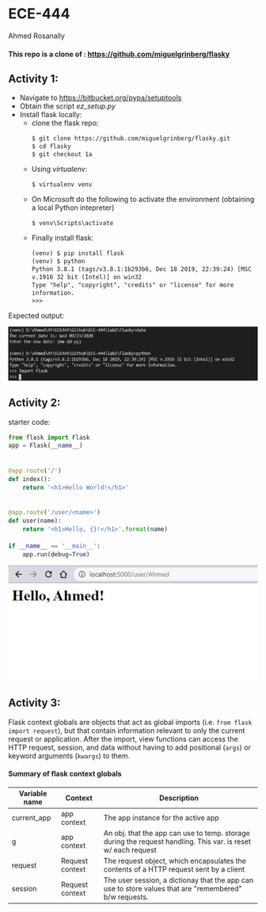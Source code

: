 # ECE-444
Ahmed Rosanally

#### This repo is a clone of : https://github.com/miguelgrinberg/flasky

## Activity 1:

- Navigate to https://bitbucket.org/pypa/setuptools
- Obtain the script *ez_setup.py*
- Install flask locally:
    + clone the flask repo:
      ```
      $ git clone https://github.com/miguelgrinberg/flasky.git
      $ cd flasky
      $ git checkout 1a
      ```
    + Using *virtualenv*:
      ```
      $ virtualenv venv
      ```
    + On Microsoft do the following to activate the environment (obtaining a local Python intepreter)
      ```
      $ venv\Scripts\activate
      ```
    + Finally install flask:
      ```
      (venv) $ pip install flask
      (venv) $ python
      Python 3.8.1 (tags/v3.8.1:1b293b6, Dec 18 2019, 22:39:24) [MSC v.1916 32 bit (Intel)] on win32
      Type "help", "copyright", "credits" or "license" for more information.
      >>>
      ```
Expected output:

![activity1](lab2/activity1.JPG)

## Activity 2:

starter code:

```python
from flask import Flask
app = Flask(__name__)


@app.route('/')
def index():
    return '<h1>Hello World!</h1>'


@app.route('/user/<name>')
def user(name):
    return '<h1>Hello, {}!</h1>'.format(name)

if __name__ == '__main__':
    app.run(debug=True)
```

![activity2](lab2/activity3.JPG)

## Activity 3:

Flask context globals are objects that act as global imports (i.e. `from flask import request`), but that contain information relevant to only the current request or application. After the import, view functions can access the HTTP request, session, and data without having to add positional (`args`) or keyword arguments (`kwargs`) to them.

#### Summary of flask context globals

| Variable name  | Context | Description  |
| ------ | -------------- | -------------| 
| current_app | app context | The app instance for the active app | 
| g | app context | An obj. that the app can use to temp. storage during the request handling. This var. is reset w/ each request | 
| request | Request context | The request object, which encapsulates the contents of a HTTP request sent by a client | 
| session | Request context | The user session, a dictionay that the app can use to store values that are "remembered" b/w requests. |






